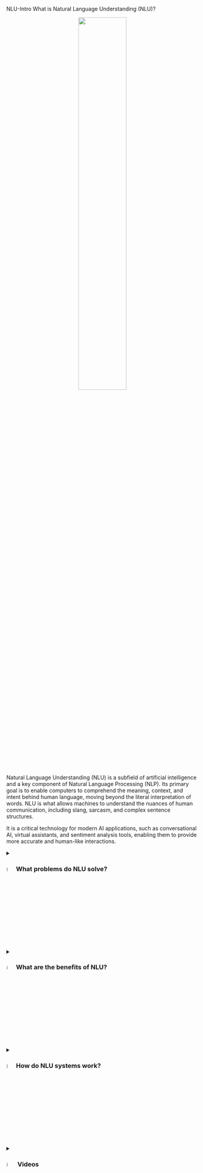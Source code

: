 NLU-Intro
What is Natural Language Understanding (NLU)?
<div align="center">
<img src="https://encrypted-tbn0.gstatic.com/images?q=tbn:ANd9GcQMzG637vSShCeo0CfXPPxNuQ3kzlaTXL8fqQ&s" width="50%">
</div>
<br/>

Natural Language Understanding (NLU) is a subfield of artificial intelligence and a key component of Natural Language Processing (NLP). Its primary goal is to enable computers to comprehend the meaning, context, and intent behind human language, moving beyond the literal interpretation of words. NLU is what allows machines to understand the nuances of human communication, including slang, sarcasm, and complex sentence structures.

It is a critical technology for modern AI applications, such as conversational AI, virtual assistants, and sentiment analysis tools, enabling them to provide more accurate and human-like interactions.

<details><summary> <h3><a href="#"><img src="https://cdn-icons-png.flaticon.com/512/4133/4133589.png" width="5%"></a>What problems do NLU solve?</h3></summary>

NLU addresses the challenges of interpreting human language with all its complexities:

- **Intent Recognition:** Determining the user's goal or purpose behind a query (e.g., understanding that "Book a flight to New York" is a request to book a flight).

- **Entity Recognition:** Identifying and classifying key information in text, such as names of people, places, organizations, and dates.

- **Sentiment Analysis:** Analyzing the emotional tone (positive, negative, neutral) of a piece of text to understand public opinion or customer feedback.

- **Handling Ambiguity:** Resolving cases where words or sentences can have multiple meanings based on their context.

- **Semantic Understanding:** Extracting the underlying meaning of text, going beyond the literal words.

</details>

<details><summary><h3><a href="#"><img src="https://cdn-icons-png.flaticon.com/512/3588/3588592.png" width="5%"></a>What are the benefits of NLU?</h3></summary>

Key advantages of using NLU include:

- **Improved Conversational AI:** Enabling chatbots and virtual assistants to have more natural, context-aware conversations.
- **Enhanced User Experience:** Providing more accurate and personalized responses to user queries.
- **Automated Data Insights:** Extracting valuable, structured insights from large volumes of unstructured text data like customer reviews and social media posts.
- **Efficient Operations:** Automating tasks like customer support ticket routing and fraud detection by understanding the intent and context of communications.
- **Global Communication:** Facilitating multilingual understanding and better machine translation by capturing the semantic meaning of text.

</details>

<details><summary><h3><a href="#"><img src="https://cdn-icons-png.flaticon.com/512/2833/2833807.png" width="5%"></a>How do NLU systems work?</h3></summary>

NLU systems typically work by combining linguistic rules with advanced machine learning models. The goal is to transform raw text into a structured, machine-readable format that captures its meaning.

<h4> Step-by-step Process </h4>

1. **Text Input**

Raw text or spoken language is provided to the NLU system.

Example: "I want to order a pizza for tomorrow night."

2. **Tokenization & Syntactic Analysis**

The input is broken into tokens, and the grammatical structure is analyzed to understand the relationships between words.

Example: The system recognizes "I" as the subject, "want" as the verb, and "order a pizza" as the object.

3. **Entity Recognition**

Key entities are identified and classified.

Example: pizza (product), tomorrow night (date/time).

4. **Intent Recognition**

The overall goal of the user's query is determined.

Example: The system identifies the user's intent as place_order.

5. **Semantic Analysis**

The meaning of the entities and the overall intent are interpreted in context.

Example: The system understands that "tomorrow night" refers to a specific time for delivery.

6. **Output/Application**

The structured, analyzed information is used to perform a specific action, such as placing an order, providing a response, or logging a request.

Simple Diagram
Snippet de código

``` mermaid

graph TD
    A[Text Input] --> B[Tokenization & Syntactic Analysis]
    B --> C[Entity Recognition]
    C --> D[Intent Recognition]
    D --> E[Semantic Analysis]
    E --> F[Output/Application]

```
</details>

<details><summary><h3><a href="#"><img src="https://cdn-icons-png.flaticon.com/512/2965/2965363.png" width="5%"></a> Videos</h3></summary>
<div align="center">
<a href="https://www.youtube.com/watch?v=8EcLFB96J9E" target="_blank">
<img width="640" height="360" src="https://i.ytimg.com/vi/8EcLFB96J9E/hqdefault.jpg?sqp=-oaymwEnCOADEI4CSFryq4qpAxkIARUAAIhCGAHYAQHiAQoIGBACGAY4AUAB&rs=AOn4CLA3LJCTmbRsLTZY-filXdzCi68dLg"/>
</a>
<hr/>
  <div align="center">
<a href="https://www.youtube.com/watch?v=0pHi6h1DyvQ" target="_blank">
<img width="640" height="360" src="https://i.ytimg.com/vi/0pHi6h1DyvQ/hq720.jpg?sqp=-oaymwEnCNAFEJQDSFryq4qpAxkIARUAAIhCGAHYAQHiAQoIGBACGAY4AUAB&rs=AOn4CLAJDB9iCuIK5eJs61dfbzu_Pgrl5A"/>
</a>
<hr/>
<a href="https://www.youtube.com/watch?v=1I6bQ12VxV0&pp=ugMICgJlbhABGAHKBQNOTFU%3D" target="_blank">
<img width="640" height="360" src="https://i.ytimg.com/vi/1I6bQ12VxV0/hq720.jpg?sqp=-oaymwEnCNAFEJQDSFryq4qpAxkIARUAAIhCGAHYAQHiAQoIGBACGAY4AUAB&rs=AOn4CLDVhxCExvvJZ1l610by3V09sMPyag"/>
</a>
</div>
</details>
